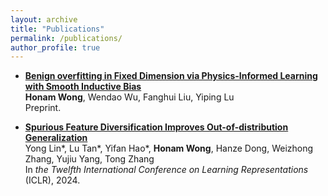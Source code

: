 ```yaml
---
layout: archive
title: "Publications"
permalink: /publications/
author_profile: true
---
```


* [**Benign overfitting in Fixed Dimension via Physics-Informed Learning with Smooth Inductive Bias**](https://arxiv.org/abs/2406.09194)  
  **Honam Wong**, Wendao Wu, Fanghui Liu, Yiping Lu  
  Preprint.

* [**Spurious Feature Diversification Improves Out-of-distribution Generalization**](https://arxiv.org/abs/2309.17230)  
  Yong Lin\*, Lu Tan\*, Yifan Hao\*, **Honam Wong**, Hanze Dong, Weizhong Zhang, Yujiu Yang, Tong Zhang  
  In *the Twelfth International Conference on Learning Representations* (ICLR), 2024.  
